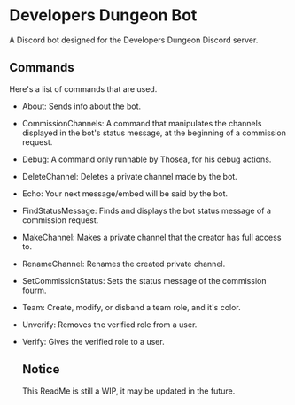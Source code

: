 # Developers Dungeon Bot

A Discord bot designed for the Developers Dungeon Discord server.

## Commands
Here's a list of commands that are used.

- About: Sends info about the bot.
- CommissionChannels: A command that manipulates the channels displayed in the bot's status message, at the beginning of a commission request.
- Debug: A command only runnable by Thosea, for his debug actions.
- DeleteChannel: Deletes a private channel made by the bot.
- Echo: Your next message/embed will be said by the bot.
- FindStatusMessage: Finds and displays the bot status message of a commission request.
- MakeChannel: Makes a private channel that the creator has full access to.
- RenameChannel: Renames the created private channel.
- SetCommissionStatus: Sets the status message of the commission fourm.
- Team: Create, modify, or disband a team role, and it's color.
- Unverify: Removes the verified role from a user.
- Verify: Gives the verified role to a user.

  ## Notice
  This ReadMe is still a WIP, it may be updated in the future.
